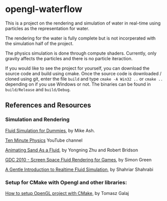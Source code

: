 # opengl-waterflow
This is a project on the rendering and simulation of water in real-time using particles as the representation for water. 

The rendering for the water is fully complete but is not incorperated with the simulation half of the project.

The physics simulation is done through compute shaders. Currently, only gravity affects the particles and there is no particle iteraction. 

If you would like to see the project for yourself, you can download the source code and build using cmake. Once the source code is downloaded / cloned using git, enter the file `build` and type `cmake -A Win32 ..` or `cmake ..` depending on if you use Windows or not. The binaries can be found in `build/Release` and `build/Debug`.

## References and Resources
### Simulation and Rendering
[Fluid Simulation for Dummies](https://mikeash.com/pyblog/fluid-simulation-for-dummies.html), by Mike Ash.

[Ten Minute Physics](https://www.youtube.com/@TenMinutePhysics) YouTube channel

[Animating Sand As a Fluid](https://www.cs.ubc.ca/~rbridson/docs/zhu-siggraph05-sandfluid.pdf), by Yongning Zhu and Robert Bridson

[GDC 2010 - Screen Space Fluid Rendering for Games](https://developer.download.nvidia.com/presentations/2010/gdc/Direct3D_Effects.pdf), by Simon Green

[A Gentle Introduction to Realtime Fluid Simulation](https://shahriyarshahrabi.medium.com/gentle-introduction-to-fluid-simulation-for-programmers-and-technical-artists-7c0045c40bac), by Shahriar Shahrabi


### Setup for CMake with Opengl and other libraries: 
[How to setup OpenGL project with CMake](https://shot511.github.io/2018-05-29-how-to-setup-opengl-project-with-cmake/), by Tomasz Galaj
